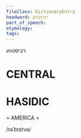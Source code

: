 ```yaml
---
fileClass: DictionaryEntry
headword: רביסטווע
part_of_speech: 
etymology: 
tags: 
---
```

רביסטווע

CENTRAL
========

HASIDIC
=======
= AMERICA = 

/rəˈbɪstvə/
